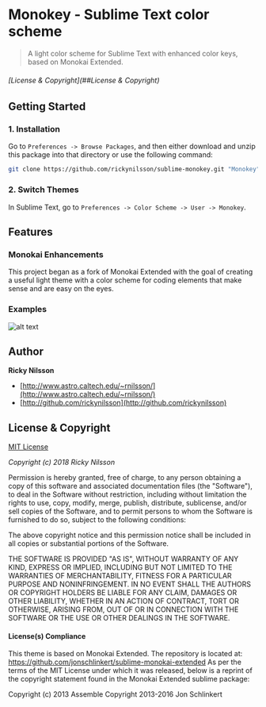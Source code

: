 # Monokey - Sublime Text color scheme

> A light color scheme for Sublime Text with enhanced color keys, based on Monokai Extended.


###### [License & Copyright](##License & Copyright)

## Getting Started

### 1. Installation

Go to `Preferences -> Browse Packages`, and then either download and unzip this package into that directory or use the following command:

``` bash
git clone https://github.com/rickynilsson/sublime-monokey.git "Monokey"
```

### 2. Switch Themes

In Sublime Text, go to `Preferences -> Color Scheme -> User -> Monokey`.


## Features
### Monokai Enhancements

This project began as a fork of Monokai Extended with the goal of creating a useful light theme with a color scheme for coding elements that make sense and are easy on the eyes.

### Examples

![alt text](../blob/master/Monokey_screen.png)

## Author

**Ricky Nilsson**

+ [http://www.astro.caltech.edu/~rnilsson/](http://www.astro.caltech.edu/~rnilsson/)
+ [http://github.com/rickynilsson](http://github.com/rickynilsson)


## License & Copyright

[MIT License](LICENSE-MIT)

*Copyright (c) 2018 Ricky Nilsson*

Permission is hereby granted, free of charge, to any person obtaining a copy
of this software and associated documentation files (the "Software"), to deal
in the Software without restriction, including without limitation the rights
to use, copy, modify, merge, publish, distribute, sublicense, and/or sell
copies of the Software, and to permit persons to whom the Software is
furnished to do so, subject to the following conditions:

The above copyright notice and this permission notice shall be included in
all copies or substantial portions of the Software.

THE SOFTWARE IS PROVIDED "AS IS", WITHOUT WARRANTY OF ANY KIND, EXPRESS OR
IMPLIED, INCLUDING BUT NOT LIMITED TO THE WARRANTIES OF MERCHANTABILITY,
FITNESS FOR A PARTICULAR PURPOSE AND NONINFRINGEMENT. IN NO EVENT SHALL THE
AUTHORS OR COPYRIGHT HOLDERS BE LIABLE FOR ANY CLAIM, DAMAGES OR OTHER
LIABILITY, WHETHER IN AN ACTION OF CONTRACT, TORT OR OTHERWISE, ARISING FROM,
OUT OF OR IN CONNECTION WITH THE SOFTWARE OR THE USE OR OTHER DEALINGS IN
THE SOFTWARE.

#### License(s) Compliance

This theme is based on Monokai Extended. The repository is located at:
  https://github.com/jonschlinkert/sublime-monokai-extended 
As per the terms of the MIT License
under which it was released, below is a reprint of the copyright statement 
found in the Monokai Extended sublime package:

Copyright (c) 2013 Assemble
Copyright 2013-2016 Jon Schlinkert
